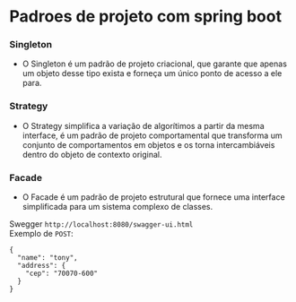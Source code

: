 # Padroes de projeto com spring boot

### Singleton
- O Singleton é um padrão de projeto criacional, que garante que apenas um objeto desse tipo exista e forneça um único ponto de acesso a ele para.

### Strategy
- O Strategy simplifica a variação de algorítimos a partir da mesma interface, é um padrão de projeto comportamental que transforma um conjunto de comportamentos em objetos e os torna intercambiáveis dentro do objeto de contexto original.

### Facade
- O Facade é um padrão de projeto estrutural que fornece uma interface simplificada para um sistema complexo de classes.


Swegger `http://localhost:8080/swagger-ui.html`<br>
Exemplo de `POST`:<br>

    {
      "name": "tony",
      "address": {
        "cep": "70070-600"
      }
    }
